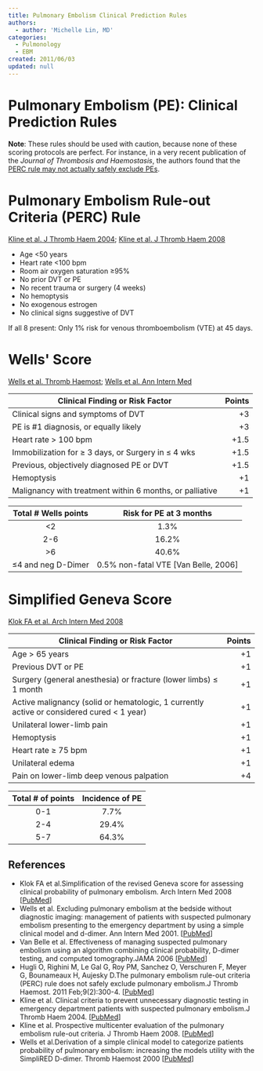 ```yaml
---
title: Pulmonary Embolism Clinical Prediction Rules
authors:
  - author: 'Michelle Lin, MD'
categories:
  - Pulmonology
  - EBM
created: 2011/06/03
updated: null
---
```


# Pulmonary Embolism (PE): Clinical Prediction Rules

**Note**: These rules should be used with caution, because none of these scoring protocols are perfect. For instance, in a very recent publication of the _Journal of Thrombosis and Haemostasis_, the authors found that the [PERC rule may not actually safely exclude PEs](http://www.ncbi.nlm.nih.gov/pubmed/21091866).

# Pulmonary Embolism Rule-out Criteria (PERC) Rule
[Kline et al. J Thromb Haem 2004](http://www.ncbi.nlm.nih.gov/pubmed/15304025); [Kline et al. J Thromb Haem 2008](http://www.ncbi.nlm.nih.gov/pubmed/18318689)
- Age &lt;50 years
- Heart rate &lt;100 bpm
- Room air oxygen saturation &ge;95%
- No prior DVT or PE
- No recent trauma or surgery (4 weeks)
- No hemoptysis
- No exogenous estrogen
- No clinical signs suggestive of DVT

If all 8 present: Only 1% risk for venous thromboembolism (VTE) at 45 days. 

# Wells' Score

[Wells et al. Thromb Haemost](http://www.ncbi.nlm.nih.gov/pubmed/10744147); [Wells et al. Ann Intern Med](http://www.ncbi.nlm.nih.gov/pubmed/11453709)

| Clinical Finding or Risk Factor                           | Points |
| --------------------------------------------------------- | -----: |
| Clinical signs and symptoms of DVT                        |     +3 |
| PE is #1 diagnosis, or equally likely                     |     +3 |
| Heart rate &gt; 100 bpm                                   |   +1.5 |
| Immobilization for &ge; 3 days, or Surgery in &le; 4 wks  |   +1.5 |
| Previous, objectively diagnosed PE or DVT                 |   +1.5 |
| Hemoptysis                                                |     +1 |
| Malignancy with treatment within 6 months, or palliative  |     +1 |

|  Total # Wells points | Risk for PE at 3 months               |
| :-------------------: | :-----------------------------------: |
|                 &lt;2 |                    1.3%               |
|                   2-6 |                   16.2%               |
|                 &gt;6 |                   40.6%               |
| &le;4 and neg D-Dimer |  0.5% non-fatal VTE [Van Belle, 2006] |

# Simplified Geneva Score

[Klok FA et al. Arch Intern Med 2008](http://www.ncbi.nlm.nih.gov/pubmed/18955643)

| Clinical Finding or Risk Factor                                                              | Points |
| -------------------------------------------------------------------------------------------- | -----: |
| Age &gt; 65 years                                                                            |     +1 |
| Previous DVT or PE                                                                           |     +1 |
| Surgery (general anesthesia) or fracture (lower limbs) &le; 1 month                          |     +1 |
| Active malignancy (solid or hematologic, 1 currently active or considered cured &lt; 1 year) |     +1 |
| Unilateral lower-limb pain                                                                   |     +1 |
| Hemoptysis                                                                                   |     +1 |
| Heart rate &ge; 75 bpm                                                                       |     +1 |
| Unilateral edema                                                                             |     +1 |
| Pain on lower-limb deep venous palpation                                                     |     +4 |

| Total # of points | Incidence of PE |
| :---------------: | :-------------: |
|               0-1 |            7.7% |
|               2-4 |           29.4% |
|               5-7 |           64.3% |

## References

- Klok FA et al.Simplification of the revised Geneva score for assessing clinical probability of pulmonary embolism. Arch Intern Med 2008 [[PubMed](http://www.ncbi.nlm.nih.gov/pubmed/18955643)]
- Wells et al. Excluding pulmonary embolism at the bedside without diagnostic imaging: management of patients with suspected pulmonary embolism presenting to the emergency department by using a simple clinical model and d-dimer. Ann Intern Med 2001. [[PubMed](http://www.ncbi.nlm.nih.gov/pubmed/11453709)]
- Van Belle et al. Effectiveness of managing suspected pulmonary embolism using an algorithm combining clinical probability, D-dimer testing, and computed tomography.JAMA 2006 [[PubMed](http://www.ncbi.nlm.nih.gov/pubmed/16403929)]
- Hugli O, Righini M, Le Gal G, Roy PM, Sanchez O, Verschuren F, Meyer G, Bounameaux H, Aujesky D.The pulmonary embolism rule-out criteria (PERC) rule does not safely exclude pulmonary embolism.J Thromb Haemost. 2011 Feb;9(2):300-4. [[PubMed](http://www.ncbi.nlm.nih.gov/pubmed/21091866)]
- Kline et al. Clinical criteria to prevent unnecessary diagnostic testing in emergency department patients with suspected pulmonary embolism.J Thromb Haem 2004. [[PubMed](http://www.ncbi.nlm.nih.gov/pubmed/15304025)]
- Kline et al. Prospective multicenter evaluation of the pulmonary embolism rule-out criteria. J Thromb Haem 2008. [[PubMed](http://www.ncbi.nlm.nih.gov/pubmed/18318689)]
- Wells et al.Derivation of a simple clinical model to categorize patients probability of pulmonary embolism: increasing the models utility with the SimpliRED D-dimer. Thromb Haemost 2000 [[PubMed](http://www.ncbi.nlm.nih.gov/pubmed/10744147)]
